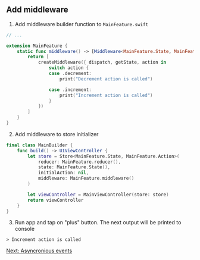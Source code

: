 ## Add middleware

1. Add middleware builder function to `MainFeature.swift`
```swift
// ...

extension MainFeature {
    static func middleware() -> [Middleware<MainFeature.State, MainFeature.Action>] {
        return [
            createMiddleware({ dispatch, getState, action in
                switch action {
                case .decrement:
                    print("Decrement action is called")

                case .increment:
                    print("Increment action is called")
                }
            })
        ]
    }
}
```
2. Add middleware to store initializer
```swift
final class MainBuilder {
    func build() -> UIViewController {
        let store = Store<MainFeature.State, MainFeature.Action>(
            reducer: MainFeature.reducer(),
            state: MainFeature.State(),
            initialAction: nil,
            middleware: MainFeature.middleware()
        )

        let viewController = MainViewController(store: store)
        return viewController
    }
}
```
3. Run app and tap on "plus" button. The next output will be printed to console
```
> Increment action is called
```

[Next: Asyncronious events](AsyncroniousEvents.md)
